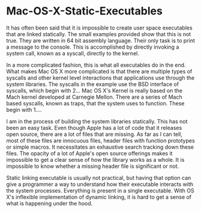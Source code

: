 # Mac-OS-X-Static-Executables
It has often been said that it is impossible to create user space executables that are linked statically.  The small examples provided show that this is not true.  They are written in 64 bit assembly language. Their only task is to print a message to the console.  This is accomplished by directly invoking a system call, known as a syscall, directly to the kernel.

In a more complicated fashion, this is what all executables do in the end.  What makes Mac OS X more complicated is that there are multiple types of syscalls and other kernel level interactions that applications use through the system libraries.  The syscalls in the example use the BSD interface of syscalls, which begin with 2...  Mac OS X's Kernel is really based on the Mach kernel developed at Carnegie Mellon.  There are a series of Mach based syscalls, known as traps, that the system uses to function.  These begin with 1....

I am in the process of building the system libraries statically.  This has not been an easy task.  Even though Apple has a lot of code that it releases open source, there are a lot of files that are missing.  As far as I can tell, most of these files are innocuous files, header files with function prototypes or simple macros. It necessitates an exhaustive search tracking down these files.  The opacity of a lot of Apple's open source offerings makes it impossible to get a clear sense of how the library works as a whole.  It is impossible to know whether a missing header file is significant or not.

Static linking executable is usually not practical, but having that option can give a programmer a way to understand how their executable interacts with the system processes.  Everything is present in a single executable.  With OS X's inflexible implementation of dynamic linking, it is hard to get a sense of what is happening under the hood.  
